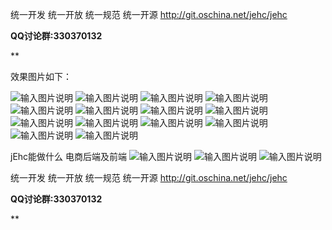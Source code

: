 
统一开发 统一开放 统一规范 统一开源
http://git.oschina.net/jehc/jehc

 **QQ讨论群:330370132** 

 **

效果图片如下：

![输入图片说明](https://git.oschina.net/uploads/images/2017/0915/105434_64d8b0c8_1341290.png "首页.png")
![输入图片说明](https://git.oschina.net/uploads/images/2017/0915/105453_f69181b8_1341290.png "在线设计.png")
![输入图片说明](https://git.oschina.net/uploads/images/2017/0915/105529_8cd87acf_1341290.png "用户管理.png")
![输入图片说明](https://git.oschina.net/uploads/images/2017/0915/105546_668cf2ff_1341290.png "数据权限.png")
![输入图片说明](https://git.oschina.net/uploads/images/2017/0915/105556_43d574b6_1341290.png "组织结构.png")
![输入图片说明](https://git.oschina.net/uploads/images/2017/0915/105607_03555196_1341290.png "全文检索.png")
![输入图片说明](https://git.oschina.net/uploads/images/2017/0915/105618_d38410c2_1341290.png "开发助手相关功能.png")
![输入图片说明](https://git.oschina.net/uploads/images/2017/0915/105627_173a0add_1341290.png "角色权限导入用户.png")
![输入图片说明](https://git.oschina.net/uploads/images/2017/0915/105635_b3e5dd30_1341290.png "角色权限.png")
![输入图片说明](https://git.oschina.net/uploads/images/2017/0915/105650_5ab3dfda_1341290.png "缓存.png")
![输入图片说明](https://git.oschina.net/uploads/images/2017/0915/105702_68f2686d_1341290.png "代码生成器.png")
![输入图片说明](https://git.oschina.net/uploads/images/2017/0915/105716_96298d22_1341290.png "报表.png")
![输入图片说明](https://git.oschina.net/uploads/images/2017/0915/105727_957f308e_1341290.png "操作日志.png")
![输入图片说明](https://git.oschina.net/uploads/images/2017/0915/105752_b8e98b28_1341290.png "调度器管理.png")

jEhc能做什么
电商后端及前端
![输入图片说明](https://git.oschina.net/uploads/images/2017/0915/105818_6f945e30_1341290.png "购物车.png")
![输入图片说明](https://git.oschina.net/uploads/images/2017/0915/105807_fa759437_1341290.png "订单中心.png")
![输入图片说明](https://git.oschina.net/uploads/images/2017/0915/105829_31fecdf0_1341290.png "订单中心-支付.png")

统一开发 统一开放 统一规范 统一开源
http://git.oschina.net/jehc/jehc

 **QQ讨论群:330370132** 

 **